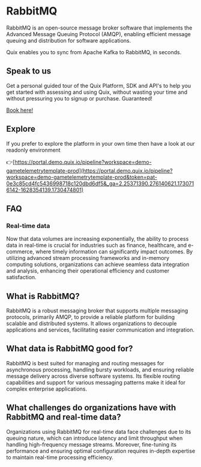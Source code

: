 <!--[tech-name]-->
# RabbitMQ

<!--[blurb-about-tech]-->
RabbitMQ is an open-source message broker software that implements the Advanced Message Queuing Protocol (AMQP), enabling efficient message queuing and distribution for software applications.

Quix enables you to sync from Apache Kafka <span id="to_or_from">to</span> <span id="techname">RabbitMQ</span>, in seconds.

## Speak to us

Get a personal guided tour of the Quix Platform, SDK and API's to help you get started with assessing and using Quix, without wasting your time and without pressuring you to signup or purchase. Guaranteed!

[Book here!](https://share.hsforms.com/1iW0TmZzKQMChk0lxd_tGiw4yjw2?__hstc=175542013.19c333c2ae8002be5fbc6a17a447e442.1730474801833.1730474801833.1730716142494.2&__hssc=175542013.2.1730716142494&__hsfp=3927774151)

## Explore

If you prefer to explore the platform in your own time then have a look at our readonly environment

👉[https://portal.demo.quix.io/pipeline?workspace=demo-gametelemetrytemplate-prod](https://portal.demo.quix.io/pipeline?workspace=demo-gametelemetrytemplate-prod&token=pat-0e3c85cd4fc5436998718c120dbd6df5&_ga=2.25371390.276140621.1730716142-1628354139.1730474801)

## FAQ

### Real-time data

Now that data volumes are increasing exponentially, the ability to process data in real-time is crucial for industries such as finance, healthcare, and e-commerce, where timely information can significantly impact outcomes. By utilizing advanced stream processing frameworks and in-memory computing solutions, organizations can achieve seamless data integration and analysis, enhancing their operational efficiency and customer satisfaction.

## What is <span id="techname">RabbitMQ</span>?

<!--[tech-seo-text]-->
RabbitMQ is a robust messaging broker that supports multiple messaging protocols, primarily AMQP, to provide a reliable platform for building scalable and distributed systems. It allows organizations to decouple applications and services, facilitating easier communication and integration.

## What data is <span id="techname">RabbitMQ</span> good for?

<!--[tech-data-seo-text]-->
RabbitMQ is best suited for managing and routing messages for asynchronous processing, handling bursty workloads, and ensuring reliable message delivery across diverse software systems. Its flexible routing capabilities and support for various messaging patterns make it ideal for complex enterprise applications.

## What challenges do organizations have with <span id="techname">RabbitMQ</span> and real-time data?

<!--[tech-challenges-seo-text]-->
Organizations using RabbitMQ for real-time data face challenges due to its queuing nature, which can introduce latency and limit throughput when handling high-frequency message streams. Moreover, fine-tuning its performance and ensuring optimal configuration requires in-depth expertise to maintain real-time processing efficiency.
